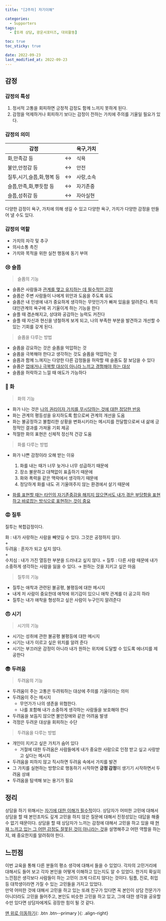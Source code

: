 ```yaml
---
title: "[2주차] 자기이해"

categories:
  - Supporters
tags:
  - [또래 상담, 광운서포터즈, 대외활동]

toc: true
toc_sticky: true

date: 2022-09-23
last_modified_at: 2022-09-23
---
```


## 감정

### 감정의 특성

1. 정서적 고통을 회피하면 긍정적 감정도 함께 느끼지 못하게 된다.
2. 감정을 억제하거나 회피하기 보다는 감정이 전하는 가치에 주의를 기울일 필요가 있다.

### 감정의 의미

| 감정                      |     | 욕구,가치 |
| ------------------------- | --- | --------- |
| 화,만족감 등              | ↔   | 식욕      |
| 불안,안정감 등            | ↔   | 안전      |
| 질투,시기,슬픔,화,행복 등 | ↔   | 사랑,소속 |
| 슬픔,만족,화,뿌듯함 등    | ↔   | 자기존중  |
| 슬픔,성취감 등            | ↔   | 자아실현  |

다양한 감정이 욕구, 가치에 의해 생길 수 있고 다양한 욕구, 가치가 다양한 감정을 만들어 낼 수도 있다.

### 감정의 역할

- 가치의 자각 및 추구
- 의사소통 촉진
- 가치와 목적을 위한 실천 행동에 동기 부여

### 😢 슬픔

> 슬픔의 기능

- 슬픔은 사람들과 <u>관계를 맺고 유지하는 데 필수적인 감정</u>
- 슬픔은 주변 사람들이 나에게 위안과 도움을 주도록 유도
- 슬픔은 내 인생에 내가 중요하게 생각하는 무엇인가가 빠져 있음을 알려준다. 특히 대인관계의 욕구에 귀 기울이게 하는 기능을 한다
- 슬플 때 겸손해지고, 상대와 공감하는 능력도 커진다
- 슬플 때 자신과 현신을 냉철하게 보게 되고, 나의 부족한 부분을 발견하고 개선할 수 있는 기회를 갖게 된다.

> 슬픔을 다루는 방법

- 슬픔을 강요하는 것은 슬픔을 억압하는 것
- 슬픔을 극복해야 한다고 생각하는 것도 슬픔을 억압하는 것
- 슬픔과 함께 느껴지는 다양한 다른 감정들을 허락할 때 슬픔도 잘 보담을 수 있다
- 슬픔은 <u>없애거나 극복할 대상이 아니라 느끼고 경험해야 하는 대상</u>
- 슬픔을 허락하고 느낄 때 애도가 가능하다

### 👿 화

> 화의 기능

- 화가 나는 것은 <u>나의 권리이자 가치를 무시당하는 것에 대한 정당한 반응</u>
- 화는 관계의 평등성을 유지하도록 함으로써 관계의 개선을 도움
- 화는 불공정하고 불합리한 상황을 변화시키라는 메시지를 전달함으로써 내 삶에 긍정적인 결과를 가져올 기회 제공
- 적절한 화의 표현은 신체적 정신적 건강 도움

> 화를 다루는 방법

- 화가 나쁜 감정이라 오해 받는 이유

  1. 화를 내는 때가 너무 늦거나 너무 성급하기 때문에
  2. 장소 불문하고 대책없이 표출하기 때문에
  3. 화와 폭력을 같은 맥락에서 생각하기 때문에
  4. 정당하게 화를 내도 귀 기울여주지 않는 환경에서 살기 때문에

- <u>화를 표현할 때는 타인의 자기존중감을 해치지 않으면서도 내가 겪은 부당함을 표현하고 바로잡는 방식으로 표현하는 것이 중요</u>

### 😡 질투

질투는 복합감정이다.

화 : 내가 사랑하는 사람을 빼앗길 수 있다. 그것은 공정하지 않다.  
\+  
두려움 : 혼자가 되고 싶지 않다.  
\+  
수치심 : 내가 가진 열등한 부분을 드러내고 싶지 않다.
\=
질투 : 다른 사람 때문에 내가 소중하게 생각하는 사람을 잃을 수 있다.
&rarr; 원하는 것을 지키고 싶은 마음

> 질투의 기능

- 질투는 애착과 관련된 불공평, 불평등에 대한 메시지
- 내게 저 사람이 중요한데 애착에 위기감이 있으니 애착 관계를 더 공고히 하라
- 질투는 내가 애착을 형성하고 싶은 사람이 누구인지 알려준다

### 😠 시기

> 시기의 기능

- 시기는 성취에 관한 불공평 불평등에 대한 메시지
- 시기는 내가 이르고 싶은 위치를 알려 준다
- 시기는 부끄러운 감정이 아니라 내가 원하는 위치에 도달할 수 있도록 에너지를 제공한다

### 😨 두려움

> 두려움의 기능

- 두려움이 주는 고통은 두려워하는 대상에 주의를 기울이라는 의미
- 두려움이 주는 메시지
  - 무언가가 나의 생존을 위협한다.
  - 나를 포함해 내가 소중하게 생각하는 사람들을 보호해야 한다
- 두려움을 보듬지 않으면 불안장애와 같은 어려움 발생
- 걱정은 두려운 대상을 회피하는 수단

> 두려움을 다루는 방법

- 개인이 지키고 싶은 가치가 숨어 있다
  - 거절에 대한 두려움은 사람들에게 내가 중요한 사람으로 인정 받고 싶고 사랑받고 싶다는 메시지
- 두려움을 피하지 않고 직시하면 두려움 속에서 가치를 발견
- 그 가치를 실현하는 방향으로 행동하기 시작하면 **긍정 감정**이 생기기 시작하면서 두려움 상쇄
- 두려움을 탐색해 보는 용기가 필요

## 정리

상담을 하기 위해서는 <u>자기에 대한 이해가 필수적</u>이다.
상담자가 어떠한 고민에 대해서 상담을 할 때 본인조차도 깊게 고민을 하지 않은 질문에 대해서 진정성있는 대답을 해줄 수 없기 때문이다.
상담을 할 때 상담자가 느끼는 감정에 대해서 고민을 하고 있을 때 <u>현재 느끼고 있는 그 어떤 감정도 잘못된 것이 아니라는 것</u>을 설명해주고 어떤 역할을 하는지, 왜 중요한지를 알려줘야 한다.

## 느낀점

이번 교육을 통해 다른 분들의 평소 생각에 대해서 들을 수 있었다. 각자의 고민거리에 대해서도 들어 보고 각자 본인을 어떻게 이해하고 있는지도 알 수 있었다.
한가지 확실히 느낀점은 생각보다 사람들이 하는 고민이 크게 다르지 않다는 것이다.
팀플, 진로, 취업등 대학생이라면 가질 수 있는 고민들을 가지고 있었다.  
만약 어떠한 것에 대해서 고민을 하고 있는 또래 친구가 있다면 꼭 본인이 상담 전문가가 아니더라도 고민을 들어주고, 본인도 비슷한 고민을 하고 있고, 그에 대한 생각을 공유할 수만 있다면 상담자에게도 굉장한 힘이 될 것 같다.

[맨 위로 이동하기](#){: .btn .btn--primary }{: .align-right}
